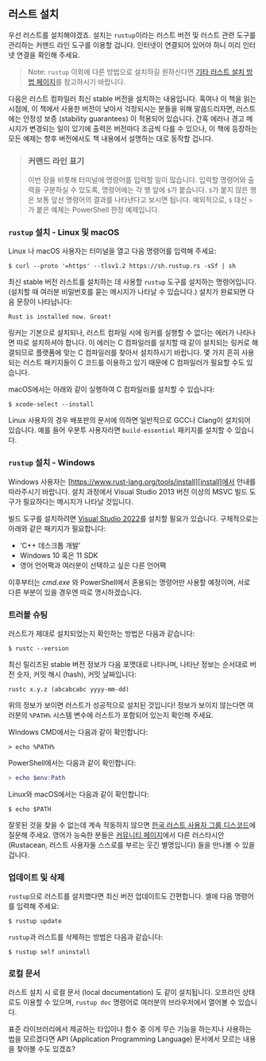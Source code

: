 ## 러스트 설치

우선 러스트를 설치해야겠죠. 설치는 `rustup`이라는 러스트
버전 및 러스트 관련 도구를 관리하는 커맨드 라인 도구를 이용할 겁니다.
인터넷이 연결되어 있어야 하니 미리 인터넷 연결을 확인해 주세요.

> Note: `rustup` 이외에 다른 방법으로 설치하길 원하신다면
> [기타 러스트 설치 방법 페이지][otherinstall]를 참고하시기 바랍니다.

다음은 러스트 컴파일러 최신 stable 버전을 설치하는 내용입니다.
혹여나 이 책을 읽는 시점에, 이 책에서 사용한 버전이 낮아서 걱정되시는
분들을 위해 말씀드리자면, 러스트에는 안정성 보증 (stability guarantees) 이
적용되어 있습니다. 간혹 에러나 경고 메시지가 변경되는 일이 있기에 출력은
버전마다 조금씩 다를 수 있으나, 이 책에 등장하는 모든 예제는
향후 버전에서도 책 내용에서 설명하는 대로 동작할 겁니다.

> ### 커맨드 라인 표기
>
> 이번 장을 비롯해 터미널에 명령어를 입력할 일이 많습니다.
> 입력할 명령어와 출력을 구분하실 수 있도록, 명령어에는
> 각 행 앞에 `$`가 붙습니다. `$`가 붙지 않은 행은
> 보통 앞선 명령어의 결과를 나타낸다고 보시면 됩니다.
> 예외적으로, `$` 대신 `>`가 붙은 예제는
> PowerShell 한정 예제입니다.

### `rustup` 설치 - Linux 및 macOS

Linux 나 macOS 사용자는 터미널을 열고 다음 명령어를 입력해 주세요:

```console
$ curl --proto '=https' --tlsv1.2 https://sh.rustup.rs -sSf | sh
```

최신 stable 버전 러스트를 설치하는 데 사용할 `rustup` 도구를 설치하는
명령어입니다. (설치할 때 여러분 비밀번호를 묻는 메시지가 나타날 수 있습니다.)
설치가 완료되면 다음 문장이 나타납니다:

```text
Rust is installed now. Great!
```

링커는 기본으로 설치되나, 러스트 컴파일 시에 링커를
실행할 수 없다는 에러가 나타나면 따로 설치하셔야 합니다.
이 에러는 C 컴파일러를 설치할 때 같이 설치되는 링커로 해결되므로
플랫폼에 맞는 C 컴파일러를 찾아서 설치하시기 바랍니다. 몇 가지 흔히 사용되는
러스트 패키지들이 C 코드를 이용하고 있기 때문에 C 컴파일러가 필요할 수도 있습니다.

macOS에서는 아래와 같이 실행하여 C 컴파일러를 설치할 수 있습니다:

```console
$ xcode-select --install
```

Linux 사용자의 경우 배포판의 문서에 의하면 일반적으로 GCC나 Clang이
설치되어 있습니다. 예를 들어 우분투 사용자라면 `build-essential` 패키지를
설치할 수 있습니다.

### `rustup` 설치 - Windows

Windows 사용자는 [https://www.rust-lang.org/tools/install][install]에서
안내를 따라주시기 바랍니다. 설치 과정에서 Visual Studio 2013
버전 이상의 MSVC 빌드 도구가 필요하다는 메시지가 나타날
것입니다.

빌드 도구를 설치하려면 [Visual Studio 2022][visualstudio]를
설치할 필요가 있습니다. 구체적으로는 아래와 같은 패키지가 필요합니다:

* ‘C++ 데스크톱 개발’
* Windows 10 혹은 11 SDK
* 영어 언어팩과 여러분이 선택하고 싶은 다른
  언어팩

이후부터는 *cmd.exe* 와 PowerShell에서 혼용되는 명령어만
사용할 예정이며, 서로 다른 부분이 있을 경우엔 따로 명시하겠습니다.

### 트러블 슈팅

러스트가 제대로 설치되었는지
확인하는 방법은 다음과 같습니다:

```console
$ rustc --version
```

최신 릴리즈된 stable 버전 정보가 다음 포맷대로 나타나며,
나타난 정보는 순서대로 버전 숫자, 커밋 해시 (hash), 커밋 날짜입니다:

```text
rustc x.y.z (abcabcabc yyyy-mm-dd)
```

위의 정보가 보이면 러스트가 성공적으로 설치된 것입니다!
정보가 보이지 않는다면 여러분의 `%PATH%` 시스템 변수에 러스트가
포함되어 있는지 확인해 주세요.

Windows CMD에서는 다음과 같이 확인합니다:

```console
> echo %PATH%
```

PowerShell에서는 다음과 같이 확인합니다:

```powershell
> echo $env:Path
```

Linux와 macOS에서는 다음과 같이 확인합니다:

```console
$ echo $PATH
```

잘못된 것을 찾을 수 없는데 계속 작동하지 않으면 [한국 러스트 사용자 그룹 디스코드][korean_discord]에 질문해 주세요.
영어가 능숙한 분들은 [커뮤니티 페이지][community]에서 다른 러스타시안 (Rustacean, 러스트 사용자들 스스로를
부르는 웃긴 별명입니다) 들을 만나볼 수 있을 겁니다.

### 업데이트 및 삭제

`rustup`으로 러스트를 설치했다면 최신 버전 업데이트도 간편합니다.
셸에 다음 명령어를 입력해 주세요:

```console
$ rustup update
```

`rustup`과 러스트를 삭제하는 방법은 다음과
같습니다:

```console
$ rustup self uninstall
```

### 로컬 문서

러스트 설치 시 로컬 문서 (local documentation) 도 같이 설치됩니다. 오프라인
상태로도 이용할 수 있으며, `rustup doc` 명령어로 여러분의 브라우저에서 열어볼 수 있습니다.

표준 라이브러리에서 제공하는 타입이나 함수 중 이게 무슨 기능을 하는지나
사용하는 법을 모르겠다면 API (Application Programming Language) 문서에서
모르는 내용을 찾아볼 수도 있겠죠?

[otherinstall]: https://forge.rust-lang.org/infra/other-installation-methods.html
[install]: https://www.rust-lang.org/tools/install
[visualstudio]: https://visualstudio.microsoft.com/downloads/
[community]: https://www.rust-lang.org/community
[korean_discord]: https://discord.gg/uqXGjEz
